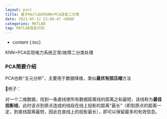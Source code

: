 ```yaml
---
layout: post
title: 基于Matlab的KNN+PCA语音二分类
date: 2021-05-12 23:06:47 +0800
categories: MATLAB
tag: MATLAB语音识别
---
```


* content
{:toc}

KNN+PCA实现电力系统正常/故障二分类处理

<!-- ![]({{ '/styles/article-image/20210512230647_1.jpg' | prepend: site.baseurl }}){:height='80%' width='80%'} -->

### PCA简要介绍

PCA也称“主元分析”，主要用于数据降维，类似**最优有损压缩**方法

🌰例子：

对一个二维数据，找到一条直线使所有数据距离线的距离之和最短，该线称为**最佳投影线**，此时该点到原点连成的线段在线上投影的距离“最长”（即到原点的距离一定，到直线距离最短，因此在直线上的投影最长），即可以保留最多的有效信息。

